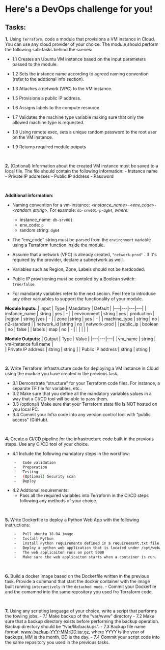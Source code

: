 # Here's a DevOps challenge for you!

## Tasks:

**1.**	Using `Terraform`, code a module that provisions a VM instance in Cloud. You can use any cloud provider of your choice.  The module should perform the following sub-tasks behind the scenes:

- 1.1 Creates an Ubuntu VM instance based on the input parameters passed to the module.

- 1.2 Sets the instance name according to agreed naming convention (refer to the addtional info section).

- 1.3 Attaches a network (VPC) to the VM instance.

- 1.5 Provisions a public IP address.

- 1.6 Assigns labels to the compute resource.

- 1.7 Validates the machine type variable making sure that only the allowed machine type is requested.

- 1.8 Using remote exec, sets a unique random password to the root user on the VM instance.

- 1.9 Returns required module outputs
    
<br>

**2.** (Optional) Information about the created VM instance must be saved to a local file. The file should contain the following information:
        - Instance name
        - Private IP addresses
        - Public IP address
        - Password

<br>

**Additional information:**
-	Naming convention for a vm-instance: *<instance_name>-<env_code>-<random_string>*. For example: `db-srv001-p-dg64`,     *where:* 
    - instance_name:         `db-srv001`
    - env_code:                  `p` 
    - random string:        `dg64`

-	The “env_code” string must be parsed from the `environment` variable using a Terraform function inside the module.
-	Assume that a network (VPC) is already created, `"network-prod"` . If it's required by the provider, declare a subnetwork as well.
-	Variables such as Region, Zone, Labels should not be hardcoded.
-   Public IP provisioning must be contoled by a Boolean switch: `true/false`.
- For mandaroty variables refer to the next secion. Feel free to introduce any other variuables to support the functionality of your module.


**Module Inputs:**
| Input  |  Type |  Mandatory |  Default |
|---|---|---|---|
| instance_name  | string  |  yes |  - |
| environment  | string | yes  |  production |
|region   | string  |yes   | -  |
| zone  |string   | yes  | -  |
| machine_type  | string  | no  |  n2-standard |
| network_id  |string   | no  |  network-prod |
| public_ip |  boolean | no  | false  |
| labels  | map  | no  | - |
|   |   |   |   |

**Module Outputs:**
| Output  |  Type |  Value |
|---|---|---|
| vm_name  | string  | vm-instance full name  |  
| Private IP address  | string | string | 
| Public IP address  | string | string | 

<br>

**3.** Write Terraform infrastructure code for deploying a VM instance in Cloud using the module you have created in the previous task.
 -	3.1 Demonstrate “structure” for your Terraform code files. For instance, a separate TF file for variables, etc..
 -	3.2 Make sure that you define all the mandatory variables values in a way that a CI/CD tool will be able to pass them.
 -	3.3 (optional) Make sure that your Terraform state file is NOT hosted on you local PC.
 -	3.4 Commit your Infra code into any version control tool with “public access” (GitHub).

<br>

**4.** Create a CI/CD pipeline for the infrastructure code built in the previous steps. Use any CI/CD tool of your choice.
 -	4.1 Include the following mandatory steps in the workflow:
``` sh    
    -	Code validation
    -	Preparation 
    -	Testing
    -	(Optional) Security scan
    -	Deploy
```

- 4.2 Addtional requirements:
    -	Pass all the required variables into Terraform in the CI/CD steps following any methods of your choice.

<br>

**5.** Write Dockerfile to deploy a Python Web App with the following instructions:
``` sh
    -   Pull ubuntu 18.04 image
    -	Install Python 
    -	Install Python requirements defined in a requireemsnt.txt file. The file should be in the same directory as Dockerfile
    -	Deploy a python web application that is located under /opt/webapp
    -	The web applicaiton runs on port 5000
    -	Make sure the web applicaiton starts when a container is run.
```
<br>

**6.**	Build a docker image based on the Dockerfile written in the previous task. Provide a command that start the docker container with the image built running `interactively` in the `detached mode`.
    - Commit your Dockerfile and the comamnd into the same repository you used fro Terraform code.

<br>

**7.**	Using any scripting language of your choice, write a script that performs the fowling jobs.
    -	7.1 Make backup of the “var/www” directory
    -	7.2 Make sure that a backup directory exists before performing the backup operation. Backup directory should be “/var/lib/backups”.
    -	7.3 Backup file name format: www-backup-YYY-MM-DD.tar.gz, where YYYY is the year of backups, MM is the month, DD is the day.
    -   7.4 Commit your script code into the same repository you used in the previous tasks.
 